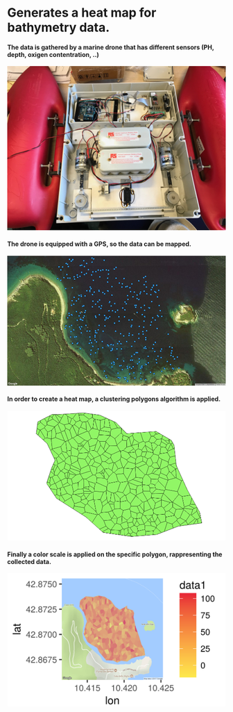 # Generates a heat map for bathymetry data.

#### The data is gathered by a marine drone that has different sensors (PH, depth, oxigen contentration, ..)
![alt text](https://github.com/aldipiroli/HeatMap_Generator_Bathymetry/blob/master/img/5.jpg)

#### The drone is equipped with a GPS, so the data can be mapped. 
![alt text](https://github.com/aldipiroli/HeatMap_Generator_Bathymetry/blob/master/img/1.png)

#### In order to create a heat map, a clustering polygons algorithm is applied. 
![alt text](https://github.com/aldipiroli/HeatMap_Generator_Bathymetry/blob/master/img/3.png)

#### Finally a color scale is applied on the specific polygon, rappresenting the collected data.
![alt text](https://github.com/aldipiroli/HeatMap_Generator_Bathymetry/blob/master/img/4.png)

